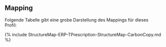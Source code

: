 ## Mapping

Folgende Tabelle gibt eine grobe Darstellung des Mappings für dieses Profil:

{% include StructureMap-ERP-TPrescription-StructureMap-CarbonCopy.md %}
